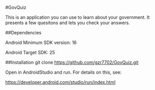 #GovQuiz

This is an application you can use to learn about your government. It presents a few quesitons and lets you check your answers.

##Dependencies

Android Minimum SDK version: 16

Android Target SDK: 25

##Installation git clone https://github.com/gzr7702/GovQuiz.git

Open in AndroidStudio and run. For details on this, see:

https://developer.android.com/studio/run/index.html

